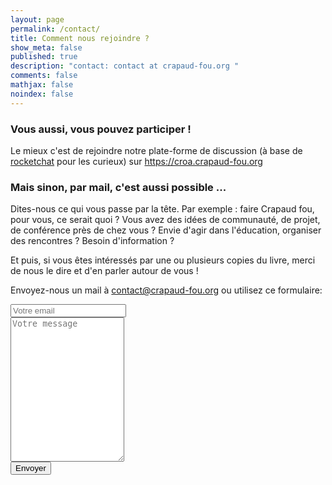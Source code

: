 ```yaml
---
layout: page
permalink: /contact/
title: Comment nous rejoindre ?
show_meta: false
published: true
description: "contact: contact at crapaud-fou.org "
comments: false
mathjax: false
noindex: false
---
```


### Vous aussi, vous pouvez participer !

Le mieux c'est de rejoindre notre plate-forme de discussion (à base de [rocketchat](https://rocket.chat/) pour les curieux) sur <https://croa.crapaud-fou.org>

### Mais sinon, par mail, c'est aussi possible ...

Dites-nous ce qui vous passe par la tête. Par exemple : faire Crapaud fou,
pour vous, ce serait quoi ? Vous avez des idées de communauté, de projet,
de conférence près de chez vous ? Envie d'agir dans l'éducation, organiser
des rencontres ? Besoin d'information ?

Et puis, si vous êtes intéressés par une ou plusieurs copies du livre, merci de nous
le dire et d'en parler autour de vous !

Envoyez-nous un mail à <a href="mailto:contact@crapaud-fou.org"><i class="fa fa-envelope-o"></i> contact@crapaud-fou.org</a> ou utilisez ce formulaire:


<form method="POST" action="http://formspree.io/contact@crapaud-fou.org" class="contact-form">
<input type="hidden" name="_next" value="{{ site.url }}/merci/" />
<input type="hidden" name="_language" value="fr" />
<input type="hidden" name="_format" value="plain" />
<input type="hidden" name="_subject" value="Contact crapaud-fou.org" />

<div>
  <input type="email" class="contact-box" name="_replyto" placeholder="Votre email">
</div>

<div>
  <textarea class="contact-box" name="message" placeholder="Votre message" rows="15"></textarea>
</div>

  <input type="submit" value="Envoyer" id="contact-button">
</form>

